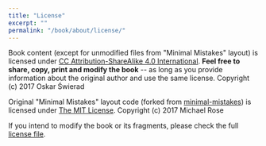 ```yaml
---
title: "License"
excerpt: ""
permalink: "/book/about/license/"
---
```


Book content (except for unmodified files from "Minimal Mistakes" layout) is licensed under [CC Attribution-ShareAlike 4.0 International](http://creativecommons.org/licenses/by-sa/4.0/). __Feel free to share, copy, print and modify the book__ -- as long as you provide information about the original author and use the same license. Copyright (c) 2017 Oskar Świerad

Original "Minimal Mistakes" layout code (forked from [minimal-mistakes](https://github.com/mmistakes/minimal-mistakes)) is licensed under [The MIT License](http://opensource.org/licenses/MIT). Copyright (c) 2017 Michael Rose

If you intend to modify the book or its fragments, please check the full [license file](https://github.com/UnrealArtOptimization/unrealartoptimization.github.io/blob/master/LICENSE.txt).